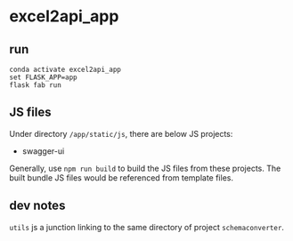 # excel2api_app

## run

```shell
conda activate excel2api_app
set FLASK_APP=app
flask fab run
```

## JS files

Under directory `/app/static/js`, there are below JS projects:

- swagger-ui

Generally, use `npm run build` to build the JS files from these projects. The built bundle JS files would be referenced from template files.

## dev notes

`utils` js a junction linking to the same directory of project `schemaconverter`.
